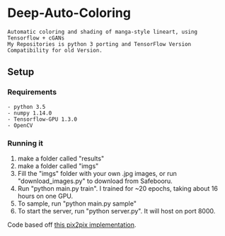 # Deep-Auto-Coloring
```
Automatic coloring and shading of manga-style lineart, using Tensorflow + cGANs
My Repositories is python 3 porting and TensorFlow Version Compatibility for old Version.
```

## Setup

### Requirements
    - python 3.5
    - numpy 1.14.0
    - Tensorflow-GPU 1.3.0
    - OpenCV

### Running it
1. make a folder called "results"
2. make a folder called "imgs"
3. Fill the "imgs" folder with your own .jpg images, or run "download_images.py" to download from Safebooru.
4. Run "python main.py train". I trained for ~20 epochs, taking about 16 hours on one GPU.
5. To sample, run "python main.py sample"
6. To start the server, run "python server.py". It will host on port 8000.



Code based off [this pix2pix implementation](https://github.com/yenchenlin/pix2pix-tensorflow).
